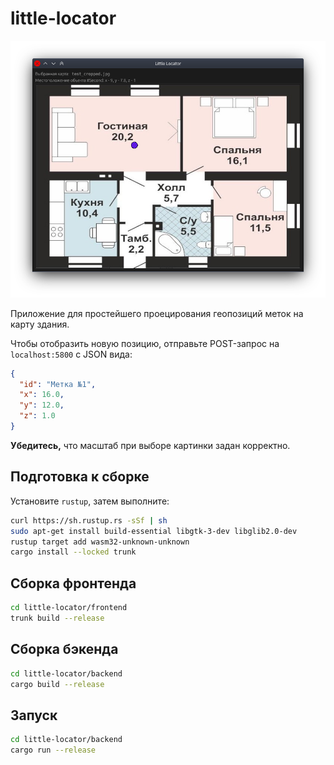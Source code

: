 # little-locator

![Отображение фиолетовой метки](arts/screenshot.png)

Приложение для простейшего проецирования геопозиций меток на карту здания.

Чтобы отобразить новую позицию, отправьте POST-запрос на `localhost:5800` с JSON вида:

```json
{
  "id": "Метка №1",
  "x": 16.0,
  "y": 12.0,
  "z": 1.0
}
```

**Убедитесь,** что масштаб при выборе картинки задан корректно.

## Подготовка к сборке

Установите `rustup`, затем выполните:

```bash
curl https://sh.rustup.rs -sSf | sh
sudo apt-get install build-essential libgtk-3-dev libglib2.0-dev
rustup target add wasm32-unknown-unknown
cargo install --locked trunk
```

## Сборка фронтенда

```bash
cd little-locator/frontend
trunk build --release
```

## Сборка бэкенда

```bash
cd little-locator/backend
cargo build --release
```

## Запуск

```bash
cd little-locator/backend
cargo run --release
```
